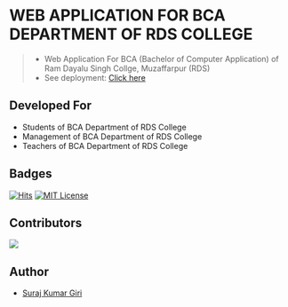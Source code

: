 # WEB APPLICATION FOR BCA DEPARTMENT OF RDS COLLEGE
>
> * Web Application For BCA (Bachelor of Computer Application) of Ram Dayalu Singh Collge, Muzaffarpur (RDS)
> * See deployment: [Click here](https://rdsbca.pythonanywhere.com/)

## Developed For

* Students of BCA Department of RDS College
* Management of BCA Department of RDS College
* Teachers of BCA Department of RDS College

## Badges

[![Hits](https://hits.seeyoufarm.com/api/count/incr/badge.svg?url=https%3A%2F%2Fgithub.com%2Fsurajgirioffl%2FPadrone&count_bg=%2379C83D&title_bg=%23555555&icon=github.svg&icon_color=%23E7E7E7&title=Views&edge_flat=false)](https://hits.seeyoufarm.com)
[![MIT License](https://img.shields.io/badge/License-MIT-green.svg)](https://choosealicense.com/licenses/mit/)

## Contributors

<a href="https://github.com/surajgirioffl/RDS-BCA-Department/graphs/contributors">
  <img src="https://contrib.rocks/image?repo=surajgirioffl/RDS-BCA-Department" />
</a>

## Author

* [Suraj Kumar Giri](https://www.github.com/surajgirioffl)
